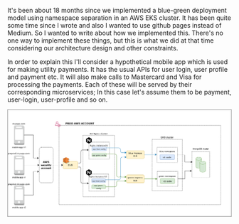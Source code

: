 
It's been about 18 months since we implemented a blue-green deployment model using namespace separation in an AWS EKS cluster. It has been quite some time since I wrote and also I wanted to use github pages instead of Medium. So I wanted to write about how we implemented this. 
There's no one way to implement these things, but this is what we did at that time considering our architecture design and other constraints. 

In order to explain this I'll consider a hypothetical mobile app which is used for making utility payments. It has the usual APIs for user login, user profile and payment etc. It will also make calls to Mastercard and Visa for processing the payments. Each of these will be served by their corresponding microservices; In this case let's assume them to be payment, user-login, user-profile and so on. 

![](/blue-green-architecture.png)